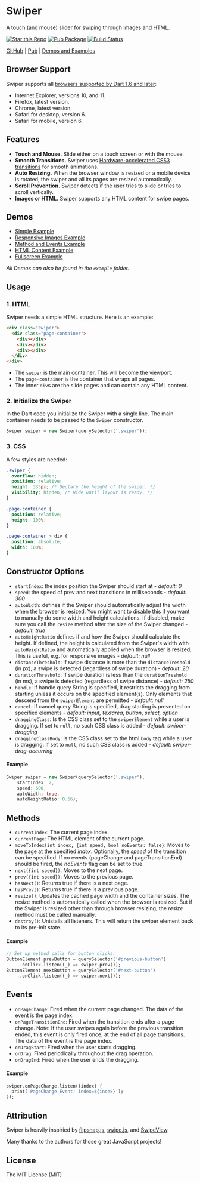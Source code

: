 # Swiper

A touch (and mouse) slider for swiping through images and HTML.

[![Star this Repo](https://img.shields.io/github/stars/marcojakob/dart-swiper.svg?style=flat-square)](https://github.com/marcojakob/dart-swiper)
[![Pub Package](https://img.shields.io/pub/v/swiper.svg?style=flat-square)](https://pub.dartlang.org/packages/swiper)
[![Build Status](https://drone.io/github.com/marcojakob/dart-swiper/status.png)](https://drone.io/github.com/marcojakob/dart-swiper/latest)

[GitHub](https://github.com/marcojakob/dart-swiper) | 
[Pub](https://pub.dartlang.org/packages/swiper) | 
[Demos and Examples](http://marcojakob.github.io/dart-swiper/)


## Browser Support

Swiper supports all [browsers supported by Dart 1.6 and later](https://www.dartlang.org/support/faq.html#browsers-and-compiling-to-javascript):

* Internet Explorer, versions 10, and 11.
* Firefox, latest version.
* Chrome, latest version.
* Safari for desktop, version 6.
* Safari for mobile, version 6.


## Features

* **Touch and Mouse.** Slide either on a touch screen or with the mouse.
* **Smooth Transitions.** Swiper uses [Hardware-accelerated CSS3 transitions](http://blog.teamtreehouse.com/increase-your-sites-performance-with-hardware-accelerated-css) 
for smooth animations. 
* **Auto Resizing.** When the browser window is resized or a mobile device is 
rotated, the swiper and all its pages are resized automatically. 
* **Scroll Prevention.** Swiper detects if the user tries to slide or tries to 
scroll vertically.
* **Images or HTML.** Swiper supports any HTML content for swipe pages.


## Demos

* [Simple Example](http://marcojakob.github.io/dart-swiper/simple/)
* [Responsive Images Example](http://marcojakob.github.io/dart-swiper/responsive/)
* [Method and Events Example](http://marcojakob.github.io/dart-swiper/methods-events/)
* [HTML Content Example](http://marcojakob.github.io/dart-swiper/html-content/)
* [Fullscreen Example](http://marcojakob.github.io/dart-swiper/fullscreen/)

*All Demos can also be found in the `example` folder.*


## Usage

### 1. HTML

Swiper needs a simple HTML structure. Here is an example:

```HTML
<div class="swiper">
  <div class="page-container">
    <div></div>
    <div></div>
    <div></div>
  </div>
</div>
```

* The `swiper` is the main container. This will become the viewport.
* The `page-container` is the container that wraps all pages.
* The inner `div`s are the slide pages and can contain any HTML content.


### 2. Initialize the Swiper

In the Dart code you initialize the Swiper with a single line. The main 
container needs to be passed to the `Swiper` constructor.

```Dart
Swiper swiper = new Swiper(querySelector('.swiper'));
```


### 3. CSS

A few styles are needed:

```CSS
.swiper {
  overflow: hidden;
  position: relative;
  height: 333px; /* Declare the height of the swiper. */
  visibility: hidden; /* Hide until layout is ready. */
}

.page-container {
  position: relative;
  height: 100%;
}

.page-container > div {
  position: absolute;
  width: 100%;
}
```


## Constructor Options

* `startIndex`: the index position the Swiper should start at - *default: 0*
* `speed`: the speed of prev and next transitions in milliseconds - 
  *default: 300*
* `autoWidth`: defines if the Swiper should automatically adjust the width when 
  the browser is resized. You might want to disable this if you want
  to manually do some width and height calculations. If disabled, make sure
  you call the `resize` method after the size of the Swiper changed - *default: true*
* `autoHeightRatio` defines if and how the Swiper should calculate the 
  height. If defined, the height is calculated from the Swiper's width with 
  `autoHeightRatio` and automatically applied when the browser is resized.
  This is useful, e.g. for responsive images - *default: null*
* `distanceThreshold`: If swipe distance is more than the `distanceTreshold`
  (in px), a swipe is detected (regardless of swipe duration) - *default: 20*
* `durationThreshold`: If swipe duration is less than the `durationTreshold` 
  (in ms), a swipe is detected (regardless of swipe distance) - *default: 250*
* `handle`: If handle query String is specified, it restricts the dragging from 
  starting unless it occurs on the specified element(s). Only elements that 
  descend from the `swiperElement` are permitted -
  *default: null*
* `cancel`: If cancel query String is specified, drag starting is prevented on 
  specified elements - 
  *default: input, textarea, button, select, option*
* `draggingClass`: Is the CSS class set to the `swiperElement` while a user is
  dragging. If set to `null`, no such CSS class is added - 
  *default: swiper-dragging*
* `draggingClassBody`: Is the CSS class set to the html `body` tag while a user is
  dragging. If set to `null`, no such CSS class is added -
  *default: swiper-drag-occurring*


#### Example

```Dart
Swiper swiper = new Swiper(querySelector('.swiper'), 
    startIndex: 2,
    speed: 600,
    autoWidth: true,
    autoHeightRatio: 0.66);
```


## Methods

* `currentIndex`: The current page index.
* `currentPage`: The HTML element of the current page.
* `moveToIndex(int index, {int speed, bool noEvents: false}`: Moves to the page 
  at the specified *index*. Optionally, the *speed* of the transition can be 
  specified. If no events (pageChange and pageTransitionEnd) should be fired, 
  the *noEvents* flag can be set to true.
* `next({int speed})`: Moves to the next page.
* `prev({int speed})`: Moves to the previous page.
* `hasNext()`: Returns true if there is a next page.
* `hasPrev()`: Returns true if there is a previous page.
* `resize()`: Updates the cached page width and the container sizes. The resize
  method is automatically called when the browser is resized. But if the Swiper
  is resized other than through browser resizing, the *resize* method must be 
  called manually.
* `destroy()`: Unistalls all listeners. This will return the swiper element 
  back to its pre-init state.


#### Example

```Dart
// Set up method calls for button clicks.
ButtonElement prevButton = querySelector('#previous-button')
    ..onClick.listen((_) => swiper.prev());
ButtonElement nextButton = querySelector('#next-button')
    ..onClick.listen((_) => swiper.next());
```

## Events

* `onPageChange`: Fired when the current page changed. The data of the event is 
  the page index.
* `onPageTransitionEnd`: Fired when the transition ends after a page change. 
  Note: If the user swipes again before the previous transition ended, this 
  event is only fired once, at the end of all page transitions. The data of the
  event is the page index.
* `onDragStart`: Fired when the user starts dragging.
* `onDrag`: Fired periodically throughout the drag operation.
* `onDragEnd`: Fired when the user ends the dragging.


#### Example

```Dart
swiper.onPageChange.listen((index) {
  print('PageChange Event: index=${index}');
});
```

## Attribution

Swiper is heavily inspiried by [flipsnap.js](https://github.com/pxgrid/js-flipsnap/), 
[swipe.js](https://github.com/bradbirdsall/Swipe), and
[SwipeView](https://github.com/cubiq/SwipeView).

Many thanks to the authors for those great JavaScript projects! 


## License
The MIT License (MIT)